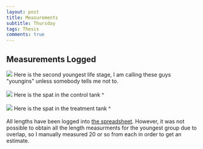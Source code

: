 ```yaml
---
layout: post
title: Measurements
subtitle: Thursday
tags: Thesis
comments: true
---
```


## Measurements Logged

![](https://github.com/Eric-Ess/Eric-Ess.github.io/blob/master/post_images/101923/youngins.png?raw=true)
Here is the second youngest life stage, I am calling these guys "youngins" unless somebody tells me not to. <br><br>
![](https://github.com/Eric-Ess/Eric-Ess.github.io/blob/master/post_images/101923/Control-Seed.png?raw=true)
Here is the spat in the control tank ^ <br><br>
![](https://github.com/Eric-Ess/Eric-Ess.github.io/blob/master/post_images/101923/Treatment-seed.png?raw=true)
Here is the spat in the treatment tank ^ <br><br>
All lengths have been logged into [the spreadsheet](https://docs.google.com/spreadsheets/d/1FzmBKACmgf4Mt0i75l_yDv3RfTQeKKnRuQ78ClAINCE/edit#gid=0). However, it was not possible to obtain all the length measurments for the youngest group due to overlap, so I manually measured 20 or so from each in order to get an estimate.
